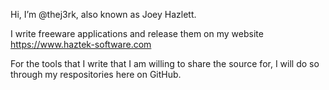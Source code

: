 Hi, I’m @thej3rk, also known as Joey Hazlett.

I write freeware applications and release them on my website https://www.haztek-software.com

For the tools that I write that I am willing to share the source for, I will do so through my respositories here on GitHub.

<!---
thej3rk/thej3rk is a special repository because its `README.md` (this file) appears on your GitHub profile.
You can click the Preview link to take a look at your changes.
--->
